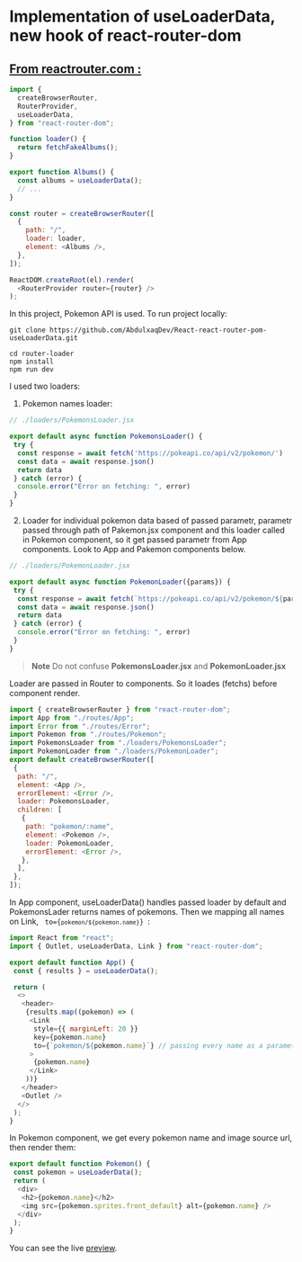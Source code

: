 # Implementation of useLoaderData, new hook of react-router-dom

## [From reactrouter.com :](https://reactrouter.com/en/main/hooks/use-loader-data)

```javascript
import {
  createBrowserRouter,
  RouterProvider,
  useLoaderData,
} from "react-router-dom";

function loader() {
  return fetchFakeAlbums();
}

export function Albums() {
  const albums = useLoaderData();
  // ...
}

const router = createBrowserRouter([
  {
    path: "/",
    loader: loader,
    element: <Albums />,
  },
]);

ReactDOM.createRoot(el).render(
  <RouterProvider router={router} />
);
```

In this project, Pokemon API is used.
To run project locally: 
```console
git clone https://github.com/AbdulxaqDev/React-react-router-pom-useLoaderData.git

cd router-loader
npm install
npm run dev
```

I used two loaders: 
1. Pokemon names loader: 
```javascript
// ./loaders/PokemonsLoader.jsx

export default async function PokemonsLoader() {
 try {
  const response = await fetch('https://pokeapi.co/api/v2/pokemon/')
  const data = await response.json()
  return data
 } catch (error) {
  console.error("Error on fetching: ", error)
 }
}
```

2. Loader for individual pokemon data based of passed parametr, parametr passed through path of Pakemon.jsx component and this loader called in Pokemon component, so it get passed parametr from App components. Look to App and Pakemon components below.

```javascript
// ./loaders/PokemonLoader.jsx

export default async function PokemonLoader({params}) {
 try {
  const response = await fetch(`https://pokeapi.co/api/v2/pokemon/${params.name}`)
  const data = await response.json()
  return data
 } catch (error) {
  console.error("Error on fetching: ", error)
 }
}
```

> **Note**
> Do not confuse **PokemonsLoader.jsx** and **PokemonLoader.jsx**

Loader are passed in Router to components. So it loades (fetchs) before component render.

```javascript
import { createBrowserRouter } from "react-router-dom";
import App from "./routes/App";
import Error from "./routes/Error";
import Pokemon from "./routes/Pokemon";
import PokemonsLoader from "./loaders/PokemonsLoader";
import PokemonLoader from "./loaders/PokemonLoader";
export default createBrowserRouter([
 {
  path: "/",
  element: <App />,
  errorElement: <Error />,
  loader: PokemonsLoader,
  children: [
   {
    path: "pokemon/:name",
    element: <Pokemon />,
    loader: PokemonLoader,
    errorElement: <Error />,
   },
  ],
 },
]);
```

In App component, useLoaderData() handles passed loader by default and PokemonsLader returns names of pokemons. Then we mapping all names on Link,  <code> to={`pokemon/${pokemon.name}`} </code>:

```javascript
import React from "react";
import { Outlet, useLoaderData, Link } from "react-router-dom";

export default function App() {
 const { results } = useLoaderData();

 return (
  <>
   <header>
    {results.map((pokemon) => (
     <Link
      style={{ marginLeft: 20 }}
      key={pokemon.name}
      to={`pokemon/${pokemon.name}`} // passing every name as a parametr
     >
      {pokemon.name}
     </Link>
    ))}
   </header>
   <Outlet />
  </>
 );
}
```

In Pokemon component, we get every pokemon name and image source url, then render them:

```javascript
export default function Pokemon() {
 const pokemon = useLoaderData();
 return (
  <div>
   <h2>{pokemon.name}</h2>
   <img src={pokemon.sprites.front_default} alt={pokemon.name} />
  </div>
 );
}
```


You can see the live [preview](https://react-react-router-dom-useloaderdata.netlify.app/).





